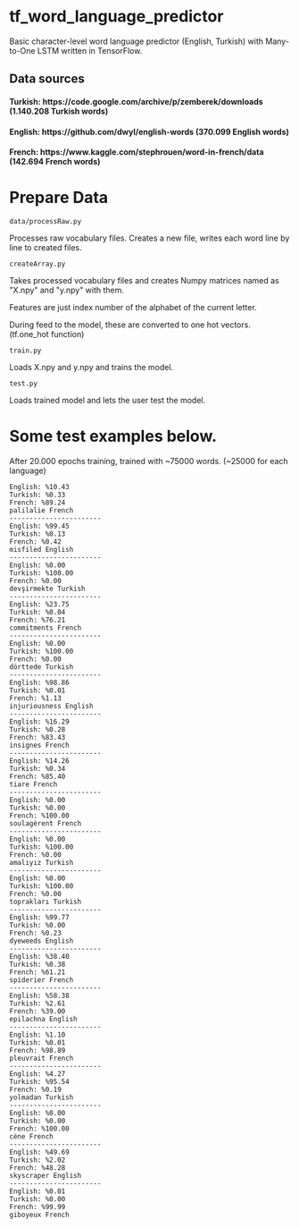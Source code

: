 # tf_word_language_predictor
Basic character-level word language predictor (English, Turkish) with Many-to-One LSTM written in TensorFlow.

<h2>Data sources
<h4>Turkish: https://code.google.com/archive/p/zemberek/downloads (1.140.208 Turkish words)
<h4>English: https://github.com/dwyl/english-words (370.099 English words)
<h4>French: https://www.kaggle.com/stephrouen/word-in-french/data (142.694 French words)

# Prepare Data

`
data/processRaw.py
`

Processes raw vocabulary files. Creates a new file, writes each word line by line to created files.

`
createArray.py
`

Takes processed vocabulary files and creates Numpy matrices named as "X.npy" and "y.npy" with them.

Features are just index number of the alphabet of the current letter.

During feed to the model, these are converted to one hot vectors. (tf.one_hot function)

`
train.py
`

Loads X.npy and y.npy and trains the model.

`
test.py
`

Loads trained model and lets the user test the model.

# Some test examples below.
After 20.000 epochs training, trained with ~75000 words. (~25000 for each language)
```
English: %10.43
Turkish: %0.33
French: %89.24
palilalie French
-----------------------
English: %99.45
Turkish: %0.13
French: %0.42
misfiled English
-----------------------
English: %0.00
Turkish: %100.00
French: %0.00
devşirmekte Turkish
-----------------------
English: %23.75
Turkish: %0.04
French: %76.21
commitments French
-----------------------
English: %0.00
Turkish: %100.00
French: %0.00
dörttede Turkish
-----------------------
English: %98.86
Turkish: %0.01
French: %1.13
injuriousness English
-----------------------
English: %16.29
Turkish: %0.28
French: %83.43
insignes French
-----------------------
English: %14.26
Turkish: %0.34
French: %85.40
tiare French
-----------------------
English: %0.00
Turkish: %0.00
French: %100.00
soulagèrent French
-----------------------
English: %0.00
Turkish: %100.00
French: %0.00
amalıyız Turkish
-----------------------
English: %0.00
Turkish: %100.00
French: %0.00
toprakları Turkish
-----------------------
English: %99.77
Turkish: %0.00
French: %0.23
dyeweeds English
-----------------------
English: %38.40
Turkish: %0.38
French: %61.21
spiderier French
-----------------------
English: %58.38
Turkish: %2.61
French: %39.00
epilachna English
-----------------------
English: %1.10
Turkish: %0.01
French: %98.89
pleuvrait French
-----------------------
English: %4.27
Turkish: %95.54
French: %0.19
yolmadan Turkish
-----------------------
English: %0.00
Turkish: %0.00
French: %100.00
cène French
-----------------------
English: %49.69
Turkish: %2.02
French: %48.28
skyscraper English
-----------------------
English: %0.01
Turkish: %0.00
French: %99.99
giboyeux French
```
